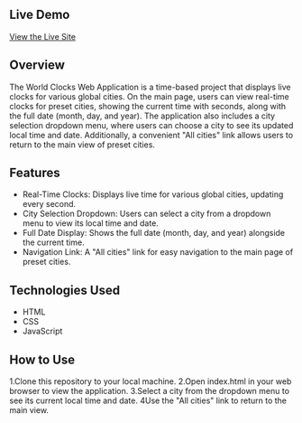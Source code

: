 ## Live Demo

[View the Live Site ](https://worldclocks-app.netlify.app/)

## **Overview**

The World Clocks Web Application is a time-based project that displays live clocks for various global cities. On the main page, users can view real-time clocks for preset cities, showing the current time with seconds, along with the full date (month, day, and year). The application also includes a city selection dropdown menu, where users can choose a city to see its updated local time and date. Additionally, a convenient "All cities" link allows users to return to the main view of preset cities.

## **Features**

- Real-Time Clocks: Displays live time for various global cities, updating every second.
- City Selection Dropdown: Users can select a city from a dropdown menu to view its local time and date.
- Full Date Display: Shows the full date (month, day, and year) alongside the current time.
- Navigation Link: A "All cities" link for easy navigation to the main page of preset cities.

## **Technologies Used**

- HTML
- CSS
- JavaScript

## **How to Use**

1.Clone this repository to your local machine.
2.Open index.html in your web browser to view the application.
3.Select a city from the dropdown menu to see its current local time and date.
4Use the "All cities" link to return to the main view.
